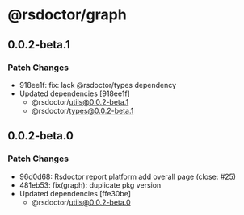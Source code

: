 # @rsdoctor/graph

## 0.0.2-beta.1

### Patch Changes

- 918ee1f: fix: lack @rsdoctor/types dependency
- Updated dependencies [918ee1f]
  - @rsdoctor/utils@0.0.2-beta.1
  - @rsdoctor/types@0.0.2-beta.1

## 0.0.2-beta.0

### Patch Changes

- 96d0d68: Rsdoctor report platform add overall page (close: #25)
- 481eb53: fix(graph): duplicate pkg version
- Updated dependencies [ffe30be]
  - @rsdoctor/utils@0.0.2-beta.0
